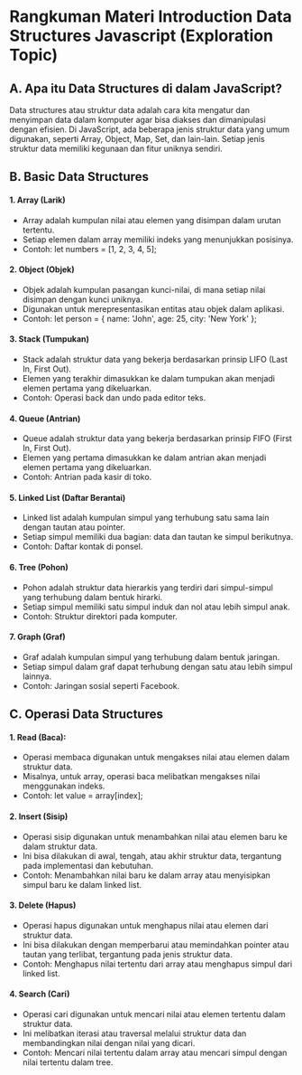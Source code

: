 # Rangkuman Materi Introduction Data Structures Javascript (Exploration Topic)

## A. Apa itu Data Structures di dalam JavaScript?

Data structures atau struktur data adalah cara kita mengatur dan menyimpan data dalam komputer agar bisa diakses dan dimanipulasi dengan efisien. Di JavaScript, ada beberapa jenis struktur data yang umum digunakan, seperti Array, Object, Map, Set, dan lain-lain. Setiap jenis struktur data memiliki kegunaan dan fitur uniknya sendiri.


## B. Basic Data Structures

#### 1. Array (Larik)
-   Array adalah kumpulan nilai atau elemen yang disimpan dalam urutan tertentu.
-   Setiap elemen dalam array memiliki indeks yang menunjukkan posisinya.
-   Contoh: let numbers = [1, 2, 3, 4, 5];
#### 2. Object (Objek)
-   Objek adalah kumpulan pasangan kunci-nilai, di mana setiap nilai disimpan dengan kunci uniknya.
-   Digunakan untuk merepresentasikan entitas atau objek dalam aplikasi.
-   Contoh: let person = { name: 'John', age: 25, city: 'New York' };
#### 3. Stack (Tumpukan)
-   Stack adalah struktur data yang bekerja berdasarkan prinsip LIFO (Last In, First Out).
-   Elemen yang terakhir dimasukkan ke dalam tumpukan akan menjadi elemen pertama yang dikeluarkan.
-   Contoh: Operasi back dan undo pada editor teks.
#### 4. Queue (Antrian)
-   Queue adalah struktur data yang bekerja berdasarkan prinsip FIFO (First In, First Out).
-   Elemen yang pertama dimasukkan ke dalam antrian akan menjadi elemen pertama yang dikeluarkan.
-   Contoh: Antrian pada kasir di toko.
#### 5. Linked List (Daftar Berantai)
-   Linked list adalah kumpulan simpul yang terhubung satu sama lain dengan tautan atau pointer.
-   Setiap simpul memiliki dua bagian: data dan tautan ke simpul berikutnya.
-   Contoh: Daftar kontak di ponsel.
#### 6. Tree (Pohon)
-   Pohon adalah struktur data hierarkis yang terdiri dari simpul-simpul yang terhubung dalam bentuk hirarki.
-   Setiap simpul memiliki satu simpul induk dan nol atau lebih simpul anak.
-   Contoh: Struktur direktori pada komputer.
#### 7. Graph (Graf)
-   Graf adalah kumpulan simpul yang terhubung dalam bentuk jaringan.
-   Setiap simpul dalam graf dapat terhubung dengan satu atau lebih simpul lainnya.
-   Contoh: Jaringan sosial seperti Facebook.


## C. Operasi Data Structures

#### 1. Read (Baca):
-   Operasi membaca digunakan untuk mengakses nilai atau elemen dalam struktur data.
-   Misalnya, untuk array, operasi baca melibatkan mengakses nilai menggunakan indeks.
-   Contoh: let value = array[index];
#### 2. Insert (Sisip)
-   Operasi sisip digunakan untuk menambahkan nilai atau elemen baru ke dalam struktur data.
-   Ini bisa dilakukan di awal, tengah, atau akhir struktur data, tergantung pada implementasi dan kebutuhan.
-   Contoh: Menambahkan nilai baru ke dalam array atau menyisipkan simpul baru ke dalam linked list.
#### 3. Delete (Hapus)
-   Operasi hapus digunakan untuk menghapus nilai atau elemen dari struktur data.
-   Ini bisa dilakukan dengan memperbarui atau memindahkan pointer atau tautan yang terlibat, tergantung pada jenis struktur data.
-   Contoh: Menghapus nilai tertentu dari array atau menghapus simpul dari linked list.
#### 4. Search (Cari)
-   Operasi cari digunakan untuk mencari nilai atau elemen tertentu dalam struktur data.
-   Ini melibatkan iterasi atau traversal melalui struktur data dan membandingkan nilai dengan nilai yang dicari.
-   Contoh: Mencari nilai tertentu dalam array atau mencari simpul dengan nilai tertentu dalam tree.
